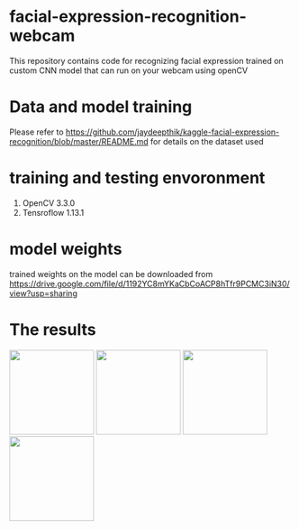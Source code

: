 # facial-expression-recognition-webcam
This repository contains code for recognizing facial expression trained on custom CNN model that can run on your webcam using openCV

# Data and model training
Please refer to https://github.com/jaydeepthik/kaggle-facial-expression-recognition/blob/master/README.md
for details on the dataset used

# training and testing envoronment
1. OpenCV 3.3.0
2. Tensroflow 1.13.1

# model weights
trained weights on the model can be downloaded from
https://drive.google.com/file/d/1192YC8mYKaCbCoACP8hTfr9PCMC3iN30/view?usp=sharing

# The results
<img src= "https://github.com/jaydeepthik/facial-expression-recognition-webcam/blob/master/happy_crp.png" width=150 /> <img src= "https://github.com/jaydeepthik/facial-expression-recognition-webcam/blob/master/surprised_crp.png" width=150 /> 
<img src= "https://github.com/jaydeepthik/facial-expression-recognition-webcam/blob/master/neutral_crp.png" width=150 /> <img src= "https://github.com/jaydeepthik/facial-expression-recognition-webcam/blob/master/angry_crp.png" width=150 />
